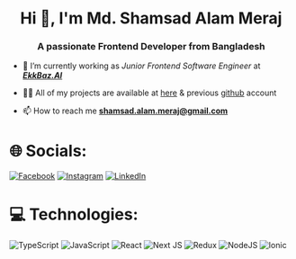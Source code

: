 <h1 align="center">Hi 👋, I'm Md. Shamsad Alam Meraj</h1>
<h3 align="center">A passionate Frontend Developer from Bangladesh</h3>

- 🔭 I’m currently working as *Junior Frontend Software Engineer* at ***[EkkBaz.AI](https://ekkbaz.ai/)***

- 👨‍💻 All of my projects are available at [here](https://my-portfolio-meraj.web.app/) & previous [github](https://github.com/meraj191-35-2735) account

- 📫 How to reach me **shamsad.alam.meraj@gmail.com**
  
# 🌐 Socials:
[![Facebook](https://img.shields.io/badge/Facebook-%231877F2.svg?logo=Facebook&logoColor=white)](https://facebook.com/md.shamsadalammeraj) [![Instagram](https://img.shields.io/badge/Instagram-%23E4405F.svg?logo=Instagram&logoColor=white)](https://instagram.com/md.shamsadalammeraj) [![LinkedIn](https://img.shields.io/badge/LinkedIn-%230077B5.svg?logo=linkedin&logoColor=white)](https://linkedin.com/in/md-shamsad-alam-meraj) 

# 💻 Technologies:
![TypeScript](https://img.shields.io/badge/typescript-%23007ACC.svg?style=flat-square&logo=typescript&logoColor=white) ![JavaScript](https://img.shields.io/badge/javascript-%23323330.svg?style=flat-square&logo=javascript&logoColor=%23F7DF1E) ![React](https://img.shields.io/badge/react-%2320232a.svg?style=flat-square&logo=react&logoColor=%2361DAFB)  ![Next JS](https://img.shields.io/badge/Next-black?style=flat-square&logo=next.js&logoColor=white) ![Redux](https://img.shields.io/badge/redux-%23593d88.svg?style=flat-square&logo=redux&logoColor=white) ![NodeJS](https://img.shields.io/badge/node.js-6DA55F?style=flat-square&logo=node.js&logoColor=white) ![Ionic](https://img.shields.io/badge/Ionic-%233880FF.svg?style=flat-square&logo=Ionic&logoColor=white) 

<!-- Proudly created with GPRM ( https://gprm.itsvg.in ) -->
